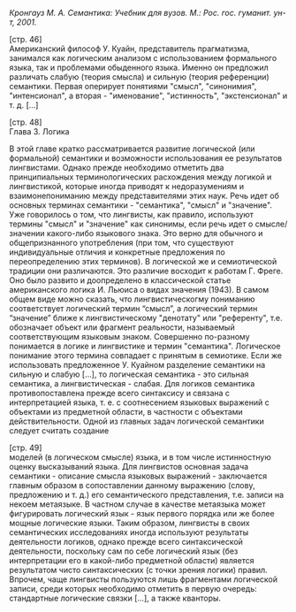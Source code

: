 *Кронгауз М. А. Семантика: Учебник для вузов. М.: Рос. гос. гуманит. ун-т, 2001.*

[стр. 46]    
Американский философ У. Куайн, представитель прагматизма, занимался как логическим анализом с использованием формального языка, так и проблемами обыденного языка. Именно он предложил различать слабую (теория смысла) и сильную (теория референции) семантики. Первая оперирует понятиями "смысл", "синонимия", "интенсионал", а вторая - "именование", "истинность", "экстенсионал" и т. д. [...]

[стр. 48]  
Глава 3. Логика

В этой главе кратко рассматривается развитие логической (или формальной) семантики и возможности использования ее результатов лингвистами. Однако прежде необходимо отметить два принципиальных терминологических расхождения между логикой и лингвистикой, которые иногда приводят к недоразумениям и взаимонепониманию между представителями этих наук. Речь идет об основных терминах семантики - "семантика", "смысл" и "значение". Уже говорилось о том, что лингвисты, как правило, используют термины "смысл" и "значение" как синонимы, если речь идет о смысле/значении какого-либо языкового знака. Это верно для обычного и общепризнанного употребления (при том, что существуют индивидуальные отличия и конкретные предложения по переопределению этих терминов). В логической же и семиотической традиции они различаются. Это различие восходит к работам Г. Фреге. Оно было развито и доопределено в классической статье американского логика И. Льюиса о видах значения (1943). В самом общем виде можно сказать, что лингвистическогму пониманию соответствует логический термин “смысл”, а логический термин “значение” ближе к лингвистическому "денотату" или "референту", т.е. обозначает объект или фрагмент реальности, называемый соответствующим языковым знаком.
Совершенно по-разному понимается в логике и лингвистике и термин "семантика". Логическое понимание этого термина совпадает с принятым в семиотике. Если же использовать предложенное У. Куайном разделение семантики на сильную и слабую [...], то логическая семантика - это сильная семантика, а лингвистическая - слабая. Для логиков семантика противопоставлена прежде всего синтаксису и связана с интерпретацией языка, т. е. с соотнесением языковых выражений с объектами из предметной области, в частности с объектами действительности. Одной из главных задач логической семантики следует считать создание 

[стр. 49]  
моделей (в логическом смысле) языка, и в том числе истинностную оценку высказываний языка.
Для лингвистов основная задача семантики - описание смысла языковых выражений - заключается главным образом в сопоставлении данному выражению (слову, предложению и т. д.) его семантического представления, т.е. записи на некоем метаязыке. В частном случае в качестве метаязыка может фигурировать логический язык - язык первого порядка или же более мощные логические языки. Таким образом, лингвисты в своих семантических исследованиях иногда используют результаты деятельности логиков, однако прежде всего синтаксической деятельности, поскольку сам по себе логический язык (без интерпретации его в какой-либо предметной области) является результатом чисто синтаксических (с точки зрения логики) правил. Впрочем, чаще лингвисты пользуются лишь фрагментами логической записи, среди которых необходимо отметить в первую очередь: стандартные логические связки [...], а также кванторы.

